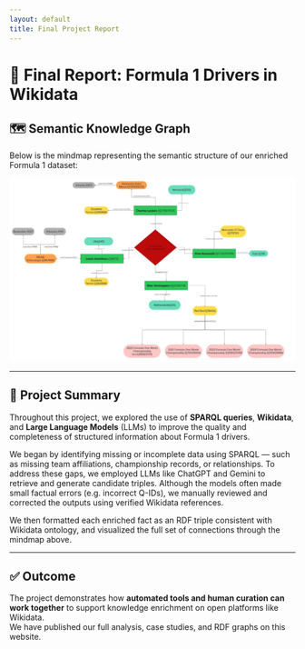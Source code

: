 ```yaml
---
layout: default
title: Final Project Report
---
```


# 🧠 Final Report: Formula 1 Drivers in Wikidata

## 🗺️ Semantic Knowledge Graph

Below is the mindmap representing the semantic structure of our enriched Formula 1 dataset:

![F1 Knowledge Graph](/assets/images/f1-mindmap.jpg)

---

## 📍 Project Summary

Throughout this project, we explored the use of **SPARQL queries**, **Wikidata**, and **Large Language Models** (LLMs) to improve the quality and completeness of structured information about Formula 1 drivers.

We began by identifying missing or incomplete data using SPARQL — such as missing team affiliations, championship records, or relationships. To address these gaps, we employed LLMs like ChatGPT and Gemini to retrieve and generate candidate triples. Although the models often made small factual errors (e.g. incorrect Q-IDs), we manually reviewed and corrected the outputs using verified Wikidata references.

We then formatted each enriched fact as an RDF triple consistent with Wikidata ontology, and visualized the full set of connections through the mindmap above.

---

## ✅ Outcome

The project demonstrates how **automated tools and human curation can work together** to support knowledge enrichment on open platforms like Wikidata.  
We have published our full analysis, case studies, and RDF graphs on this website.

